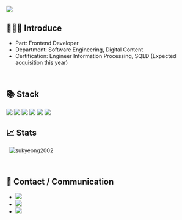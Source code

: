 <p align='left'>
    <img src="https://capsule-render.vercel.app/api?type=waving&color=gradient&height=250&section=header&text=Thank%20you%20&animation=fadeIn&fontAlignY=38&desc=for%20coming%20here%20!%20&descAlignY=51&descAlign=70"/>
</p>

## 🙋🏻‍♀ Introduce 
- Part: Frontend Developer 
- Department: Software Engineering, Digital Content
- Certification: Engineer Information Processing, SQLD (Expected acquisition this year) 
<br>

## 📚 Stack
<p>
<div align="left">
  <img src="https://img.shields.io/badge/html5-E34F26.svg?style=for-the-badge&logo=html5&logoColor=white" />
<img src="https://img.shields.io/badge/css3-1572B6.svg?style=for-the-badge&logo=css3&logoColor=white" />
<img src="https://img.shields.io/badge/javascript-F7DF1E.svg?style=for-the-badge&logo=javascript&logoColor=20232a" />
	<img src="https://img.shields.io/badge/Vue.js-35495E?style=for-the-badge&logo=vue.js&logoColor=4FC08D" />
	  <img src="https://img.shields.io/badge/react-20232a.svg?style=for-the-badge&logo=react&logoColor=61DAFB" />
  <img src="https://img.shields.io/badge/styled--components-DB7093?style=for-the-badge&logo=styled-components&logoColor=ffd35b" />
</div>
</p>	

## 📈 Stats
<p>&nbsp;
  <img align="legt" src="https://github-readme-stats.vercel.app/api?username=sukyeong2002&show_icons=true&locale=en" alt="sukyeong2002" />
</p>
<br>

## 💬 Contact / Communication
- <a href="mailto:osukyeong0109@gmail.co.kr">
		<img src="https://img.shields.io/badge/Mail-30B980?style=flat&logo=Gmail&logoColor=white" />
	</a>
- <a href="https://m.blog.naver.com/osukyeong0109">
		<img src="https://img.shields.io/badge/Blog-FF9800?style=flat&logo=Blogger&logoColor=white" />
	</a>
- <a href="https://www.notion.so/e2a3a54039954145945142c59fd2362f?v=634fb5086e824ecba430165a817934e7">
		<img src="https://img.shields.io/badge/Notion-000000?style=flat&logo=Notion&logoColor=white" />
	</a>
